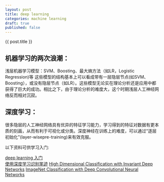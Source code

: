 ```yaml
---
layout: post
title: deep learning
categories: machine learning
draft: true
published: false
---
```


{{ post.title }} 

机器学习的两次浪潮：
----------------
  浅层机器学习模型：SVM、Boosting、最大熵方法（如LR，Logistic Regression)等
  这些模型的结构基本上可以看成带有一层隐层节点(如SVM、Boosting），或没有隐层节点（如LR）。这些模型无论实在理论分析还是应用中都获得了巨大的成功。相比之下，由于理论分析的难度大，这个时期浅层人工神经网络反而相对沉寂。

深度学习：
------
  很多隐层的人工神经网络具有优异的特征学习能力，学习得到的特征对数据有更本质的刻画，从而有利于可视化或分类。深度神经在训练上的难度，可以通过“逐层初始化"(layer-wisepre-training)来有效克服。

以下资料可供学习入门:

  [deep learning 入门](http://deepleaning.net/tutorial/deeplearning.pdf)	
  [使用深度学习识别笔迹](http://markus.com/deep-learning-101/)
  [High Dimensional Classification with Invariant Deep Networks](http://www.itsoc.org/resources/media/isit-2013-istanbul/MallatISIT2013.pdf)
  [ImageNet Classification with Deep Convolutional Neural Networks](http://www.cs.toronto.edu/~kriz/lsvrc-2012-pres.pdf)
